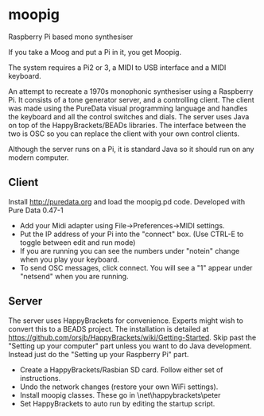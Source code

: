 # moopig
Raspberry Pi based mono synthesiser

If you take a Moog and put a Pi in it, you get Moopig.

The system requires a Pi2 or 3, a MIDI to USB interface and a MIDI keyboard.

An attempt to recreate a 1970s monophonic synthesiser using a Raspberry Pi. It consists of a tone generator server, and a controlling client. The client was made using the PureData visual programming language and handles the keyboard and all the control switches and dials. The server uses Java on top of the HappyBrackets/BEADs libraries. The interface between the two is OSC so you can replace the client with your own control clients.

Although the server runs on a Pi, it is standard Java so it should run on any modern computer.

## Client
Install http://puredata.org and load the moopig.pd code.  Developed with Pure Data 0.47-1

  * Add your Midi adapter using File->Preferences->MIDI settings.
  * Put the IP address of your Pi into the "connect" box. (Use CTRL-E to toggle between edit and run mode)
  * If you are running you can see the numbers under "notein" change when you play your keyboard.
  * To send OSC messages, click connect. You will see a "1" appear under "netsend" when you are running.

## Server

The server uses HappyBrackets for convenience. Experts might wish to convert this to a BEADS project. The installation is detailed at https://github.com/orsjb/HappyBrackets/wiki/Getting-Started. Skip past the "Setting up your computer" part unless you want to do Java development. Instead just do the "Setting up your Raspberry Pi" part.

  * Create a HappyBrackets/Rasbian SD card. Follow either set of instructions.
  * Undo the network changes (restore your own WiFi settings).
  * Install moopig classes. These go in <path>\net\happybrackets\peter
  * Set HappyBrackets to auto run by editing the startup script.
